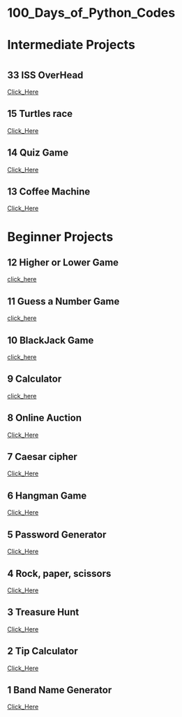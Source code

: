 # 100_Days_of_Python_Codes


#
# Intermediate Projects
#
## 33 ISS OverHead
[Click_Here](https://github.com/ReyhaneShayeste/ISS_Overhead/commit/ad455c2c8ee0da12a8a6bb489bf891fa88e683b3?diff=unified&w=0)

## 15 Turtles race
[Click_Here](https://replit.com/@reyhanshayeste/Turtles-Race?v=1)

## 14 Quiz Game
[Click_Here](https://replit.com/@reyhanshayeste/quiz-game-start?v=1)

## 13 Coffee Machine
[Click_Here](https://replit.com/@reyhanshayeste/oop-coffee-machine-start?v=1)

# Beginner Projects

## 12 Higher or Lower Game
[click_here](https://replit.com/@reyhanshayeste/higher-lower-start-1?v=1)

## 11 Guess a Number Game
[click_here](https://replit.com/@reyhanshayeste/guess-the-number-start?v=1)

## 10 BlackJack Game
[click_here](https://replit.com/@reyhanshayeste/blackjack-start?v=1)

## 9 Calculator
[click_here](https://replit.com/@reyhanshayeste/calculator-final?v=1)

## 8 Online Auction
[Click_Here](https://replit.com/@reyhanshayeste/blind-auction-start?v=1)

## 7 Caesar cipher
[Click_Here](https://replit.com/@reyhanshayeste/caesar-cipher-4-start?v=1)

## 6 Hangman Game
[Click_Here](https://replit.com/@reyhanshayeste/Day-7-Hangman-5-Start?v=1)

## 5 Password Generator
[Click_Here](https://replit.com/@reyhanshayeste/password-generator-start?v=1)

## 4 Rock, paper, scissors
[Click_Here](https://replit.com/@reyhanshayeste/rock-paper-scissors-start-1?v=1)

## 3 Treasure Hunt
[Click_Here](https://replit.com/@reyhanshayeste/treasure-island-start?v=1)

## 2 Tip Calculator
[Click_Here](https://replit.com/@reyhanshayeste/tip-calculator-start?v=1_blank)


## 1 Band Name Generator
[Click_Here](https://replit.com/@reyhanshayeste/band-name-generator-start?v=1)
